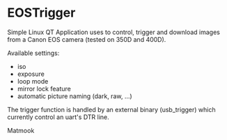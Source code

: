 # EOSTrigger
Simple Linux QT Application uses to control, trigger and download images from a Canon EOS camera (tested on 350D and 400D).

Available settings:
- iso
- exposure
- loop mode
- mirror lock feature
- automatic picture naming (dark, raw, ...)

The trigger function is handled by an external binary (usb_trigger) which currently control an uart's DTR line.

Matmook

